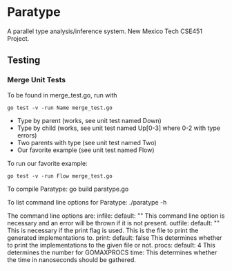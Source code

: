 Paratype
========

A parallel type analysis/inference system. New Mexico Tech CSE451 Project.

Testing
-------

### Merge Unit Tests
To be found in merge_test.go, run with

	go test -v -run Name merge_test.go

* Type by parent (works, see unit test named Down)
* Type by child (works, see unit test named Up[0-3] where 0-2 with type errors)
* Two parents with type (see unit test named Two)
* Our favorite example (see unit test named Flow)

To run our favorite example:

	go test -v -run Flow merge_test.go

To compile Paratype:
    go build paratype.go

To list command line options for Paratype:
    ./paratype -h

The command line options are:
    infile:
        default: ""
        This command line option is necessary and an error will be thrown if it
is not present. 
    outfile:
        default: ""
        This is necessary if the print flag is used. This is the file to print
the generated implementations to.
    print:
        default: false
        This determines whether to print the implementations to the given file
or not.
    procs:
        default: 4
        This determines the number for GOMAXPROCS
    time:
        This determines whether the time in nanoseconds should be gathered. 

